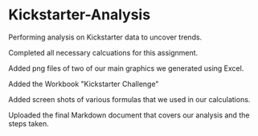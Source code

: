 # Kickstarter-Analysis
Performing analysis on Kickstarter data to uncover trends.

Completed all necessary calcuations for this assignment.

Added png files of two of our main graphics we generated using Excel.

Added the Workbook "Kickstarter Challenge" 

Added screen shots of various formulas that we used in our calculations.

Uploaded the final Markdown document that covers our analysis and the steps taken.
